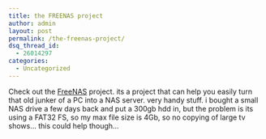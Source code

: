 ```yaml
---
title: the FREENAS project
author: admin
layout: post
permalink: /the-freenas-project/
dsq_thread_id:
  - 26014297
categories:
  - Uncategorized
---
```

Check out the [FreeNAS][1] project. its a project that can help you easily turn that old junker of a PC into a NAS server. very handy stuff. i bought a small NAS drive a few days back and put a 300gb hdd in, but the problem is its using a FAT32 FS, so my max file size is 4Gb, so no copying of large tv shows&#8230; this could help though&#8230;

 [1]: http://www.freenas.org/